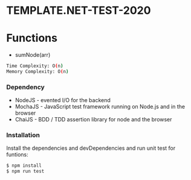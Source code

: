 # TEMPLATE.NET-TEST-2020


# Functions

  - sumNode(arr)
  ```sh
  Time Complexity: O(n)
  Memory Complexity: O(n)
  ```


### Dependency

* NodeJS - evented I/O for the backend
* MochaJS - JavaScript test framework running on Node.js and in the browser
* ChaiJS - BDD / TDD assertion library for node and the browser 
### Installation


Install the dependencies and devDependencies and run unit test for funtions:

```sh
$ npm install
$ npm run test
```
